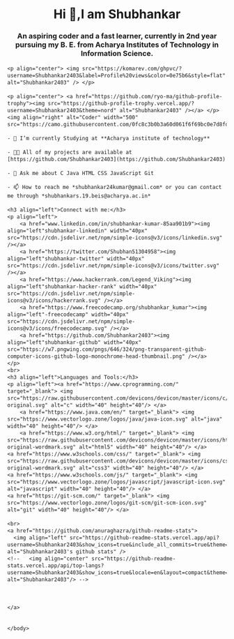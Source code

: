 <body>
    <h1 align="center">Hi 👋,I am Shubhankar </h1>
    <h3 align="center">An aspiring coder and a fast learner, currently in 2nd year pursuing my B. E. from Acharya Institutes of Technology in Information Science. </h3>
    
    <p align="center"> <img src="https://komarev.com/ghpvc/?username=Shubhankar2403&label=Profile%20views&color=0e75b6&style=flat" alt="Shubhankar2403" /> </p>
    
    <p align="center"> <a href="https://github.com/ryo-ma/github-profile-trophy"><img src="https://github-profile-trophy.vercel.app/?username=Shubhankar2403&theme=nord" alt="Shubhankar2403" /></a> </p>
    <img align="right" alt="Coder" width="500" src="https://camo.githubusercontent.com/0fc8c3b0b3a60d061f6f69bc0e7d8fdcab39d0108aaea52863863c20a86bb5a4/68747470733a2f2f6d656469612e67697068792e636f6d2f6d656469612f6768305252676b54586564764630704463302f67697068792e676966">
    
    - 🌱 I’m currently Studying at **Acharya institute of technology**
    
    - 👨‍💻 All of my projects are available at [https://github.com/Shubhankar2403](https://github.com/Shubhankar2403)
    
    - 💬 Ask me about C Java HTML CSS JavaScript Git
    
    - 📫 How to reach me *shubhankar24kumar@gmail.com* or you can contact me through *shubhankars.19.beis@acharya.ac.in*
    
    <h3 align="left">Connect with me:</h3>
    <p align="left">
        <a href="www.linkedin.com/in/shubhankar-kumar-85aa901b9"><img align="left"shubhankar-linkedin" width="40px" src="https://cdn.jsdelivr.net/npm/simple-icons@v3/icons/linkedin.svg" /></a>
        <a href="https://twitter.com/Shubhan51304958"><img align="left"shubhankar-twitter" width="40px" src="https://cdn.jsdelivr.net/npm/simple-icons@v3/icons/twitter.svg" /></a>
        <a href="https://www.hackerrank.com/Legend_Viking"><img align="left"shubhankar-hacker-rank" width="40px" src="https://cdn.jsdelivr.net/npm/simple-icons@v3/icons/hackerrank.svg" /></a>
        <a href="https://www.freecodecamp.org/shubhankar_kumar"><img align="left"-freecodecamp" width="40px" src="https://cdn.jsdelivr.net/npm/simple-icons@v3/icons/freecodecamp.svg" /></a>
        <a href="https://github.com/Shubhankar2403"><img align="left"shubhankar-github" width="40px" src="https://w7.pngwing.com/pngs/646/324/png-transparent-github-computer-icons-github-logo-monochrome-head-thumbnail.png" /></a>
    </p>
    <br>
    <h3 align="left">Languages and Tools:</h3>
    <p align="left"><a href="https://www.cprogramming.com/" target="_blank"> <img src="https://raw.githubusercontent.com/devicons/devicon/master/icons/c/c-original.svg" alt="c" width="40" height="40"/> </a> 
        <a href="https://www.java.com/en/" target="_blank"> <img src="https://www.vectorlogo.zone/logos/java/java-icon.svg" alt="java" width="40" height="40"/> </a> 
        <a href="https://www.w3.org/html/" target="_blank"> <img src="https://raw.githubusercontent.com/devicons/devicon/master/icons/html5/html5-original-wordmark.svg" alt="html5" width="40" height="40"/> </a> 
    <a href="https://www.w3schools.com/css/" target="_blank"> <img src="https://raw.githubusercontent.com/devicons/devicon/master/icons/css3/css3-original-wordmark.svg" alt="css3" width="40" height="40"/> </a> 
    <a href="https://www.w3schools.com/js/" target="_blank"> <img src="https://www.vectorlogo.zone/logos/javascript/javascript-icon.svg" alt="javascript" width="40" height="40"/> </a> 
    <a href="https://git-scm.com/" target="_blank"> <img src="https://www.vectorlogo.zone/logos/git-scm/git-scm-icon.svg" alt="git" width="40" height="40"/> </a> 
    
    <br>
    <a href="https://github.com/anuraghazra/github-readme-stats">
      <img align="left" src="https://github-readme-stats.vercel.app/api?username=Shubhankar2403&show_icons=true&include_all_commits=true&theme=onedark" alt="Shubhankar2403's github stats" />
    <!--   <img align="center" src="https://github-readme-stats.vercel.app/api/top-langs?username=Shubhankar2403&show_icons=true&locale=en&layout=compact&theme=onedark" alt="Shubhankar2403"/> -->
      
    
        
    </a>
    
    
    </body>
    
